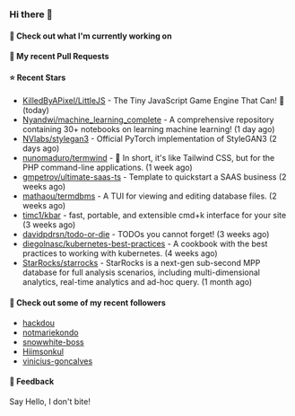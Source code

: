 ### Hi there 👋

#### 👷 Check out what I'm currently working on

#### 🔨 My recent Pull Requests


#### ⭐ Recent Stars

- [KilledByAPixel/LittleJS](https://github.com/KilledByAPixel/LittleJS) - The Tiny JavaScript Game Engine That Can! 🚂 (today)
- [Nyandwi/machine_learning_complete](https://github.com/Nyandwi/machine_learning_complete) - A comprehensive repository containing 30&#43; notebooks on learning machine learning! (1 day ago)
- [NVlabs/stylegan3](https://github.com/NVlabs/stylegan3) - Official PyTorch implementation of StyleGAN3 (2 days ago)
- [nunomaduro/termwind](https://github.com/nunomaduro/termwind) - 🍃 In short, it&#39;s like Tailwind CSS, but for the PHP command-line applications.  (1 week ago)
- [gmpetrov/ultimate-saas-ts](https://github.com/gmpetrov/ultimate-saas-ts) - Template to quickstart a SAAS business (2 weeks ago)
- [mathaou/termdbms](https://github.com/mathaou/termdbms) - A TUI for viewing and editing database files. (2 weeks ago)
- [timc1/kbar](https://github.com/timc1/kbar) - fast, portable, and extensible cmd&#43;k interface for your site (3 weeks ago)
- [davidpdrsn/todo-or-die](https://github.com/davidpdrsn/todo-or-die) - TODOs you cannot forget! (3 weeks ago)
- [diegolnasc/kubernetes-best-practices](https://github.com/diegolnasc/kubernetes-best-practices) - A cookbook with the best practices to working with kubernetes. (4 weeks ago)
- [StarRocks/starrocks](https://github.com/StarRocks/starrocks) - StarRocks is a next-gen sub-second MPP database for full analysis scenarios, including multi-dimensional analytics, real-time analytics and ad-hoc query. (1 month ago)

#### 👯 Check out some of my recent followers

- [hackdou](https://github.com/hackdou)
- [notmariekondo](https://github.com/notmariekondo)
- [snowwhite-boss](https://github.com/snowwhite-boss)
- [Hiimsonkul](https://github.com/Hiimsonkul)
- [vinicius-goncalves](https://github.com/vinicius-goncalves)

#### 💬 Feedback

Say Hello, I don't bite!